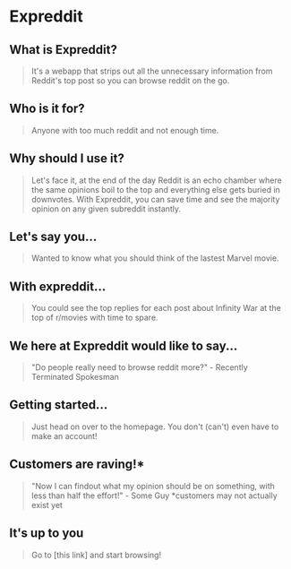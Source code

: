 # Expreddit #

<!-- 
> This material was originally posted [here](http://www.quora.com/What-is-Amazons-approach-to-product-development-and-product-management). It is reproduced here for posterities sake.

There is an approach called "working backwards" that is widely used at Amazon. They work backwards from the customer, rather than starting with an idea for a product and trying to bolt customers onto it. While working backwards can be applied to any specific product decision, using this approach is especially important when developing new products or features.

For new initiatives a product manager typically starts by writing an internal press release announcing the finished product. The target audience for the press release is the new/updated product's customers, which can be retail customers or internal users of a tool or technology. Internal press releases are centered around the customer problem, how current solutions (internal or external) fail, and how the new product will blow away existing solutions.

If the benefits listed don't sound very interesting or exciting to customers, then perhaps they're not (and shouldn't be built). Instead, the product manager should keep iterating on the press release until they've come up with benefits that actually sound like benefits. Iterating on a press release is a lot less expensive than iterating on the product itself (and quicker!).

If the press release is more than a page and a half, it is probably too long. Keep it simple. 3-4 sentences for most paragraphs. Cut out the fat. Don't make it into a spec. You can accompany the press release with a FAQ that answers all of the other business or execution questions so the press release can stay focused on what the customer gets. My rule of thumb is that if the press release is hard to write, then the product is probably going to suck. Keep working at it until the outline for each paragraph flows. 

Oh, and I also like to write press-releases in what I call "Oprah-speak" for mainstream consumer products. Imagine you're sitting on Oprah's couch and have just explained the product to her, and then you listen as she explains it to her audience. That's "Oprah-speak", not "Geek-speak".

Once the project moves into development, the press release can be used as a touchstone; a guiding light. The product team can ask themselves, "Are we building what is in the press release?" If they find they're spending time building things that aren't in the press release (overbuilding), they need to ask themselves why. This keeps product development focused on achieving the customer benefits and not building extraneous stuff that takes longer to build, takes resources to maintain, and doesn't provide real customer benefit (at least not enough to warrant inclusion in the press release).
 -->
 
## What is Expreddit? ##
  > It's a webapp that strips out all the unnecessary information from Reddit's top post so you can browse reddit on the go.

## Who is it for? ##
  > Anyone with too much reddit and not enough time.

## Why should I use it? ##
  > Let's face it, at the end of the day Reddit is an echo chamber where the same opinions boil to the top and everything else gets
  > buried in downvotes. With Expreddit, you can save time and see the majority opinion on any given subreddit instantly.

## Let's say you... ##
  > Wanted to know what you should think of the lastest Marvel movie.

## With expreddit... ##
  > You could see the top replies for each post about Infinity War at the top of r/movies with time to spare.

## We here at Expreddit would like to say... ##
  > "Do people really need to browse reddit more?" - Recently Terminated Spokesman

## Getting started... ##
  > Just head on over to the homepage. You don't (can't) even have to make an account!

## Customers are raving!* ##
  > "Now I can findout what my opinion should be on something, with less than half the effort!" - Some Guy
  > *customers may not actually exist yet

## It's up to you ##
  > Go to [this link] and start browsing!